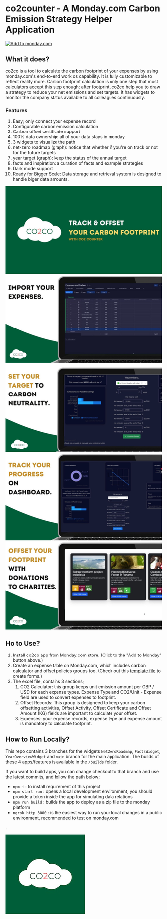# co2counter - A Monday.com Carbon Emission Strategy Helper Application


<a href="https://auth.monday.com/oauth2/authorize?client_id=122ebc2731e2012318cfb2825ef647ec&response_type=install">
                <img
                  alt="Add to monday.com"
                  height="42"
                  src="https://dapulse-res.cloudinary.com/image/upload/f_auto,q_auto/remote_mondaycom_static/uploads/Tal/4b5d9548-0598-436e-a5b6-9bc5f29ee1d9_Group12441.png"
                />
              </a>

## What it does?

co2co is a tool to calculate the carbon footprint of your expenses by using monday.com's end-to-end work os capability.
It is fully customizable to reflect reality more. Carbon footprint calculation is only one step that most calculators
accept this step enough; after footprint, co2co help you to draw a strategy to reduce your net emissions and set
targets. It has widgets to monitor the company status available to all colleagues continuously.


### Features
1. Easy; only connect your expense record
1. Configurable carbon emission calculation
1. Carbon offset certificate support
1. 100% data ownership: all of your data stays in monday
1. 3 widgets to visualize the path
1. net-zero roadmap (graph): notice that whether if you're on track or not for the future targets
1. year target (graph): keep the status of the annual target
1. facts and inspiration: a curation of facts and example strategies
1. Dark mode support
1. Ready for Bigger Scale: Data storage and retrieval system is designed to handle biger data amounts.

![](./assets/slide_1.jpeg)
![](./assets/slide_2.jpeg)
![](./assets/slide_3.jpeg)
![](./assets/slide_4.jpeg)
![](./assets/slide_5.jpeg)

## Ho to Use?

1. Install co2co app from Monday.com store. (Click to the "Add to Monday" button above.)
1. Create an expense table on Monday.com, which includes carbon calculator and offset policies groups too. (Check out this [template file](./assets/carbon_expenses_template.xlsx) to create forms.)
1. The excel file, contains 3 sections;
    1. CO2 Calculator: this group keeps unit emission amount per GBP / USD for each expense types. Expense Type and CO2/Unit - Expense field are used to convert expenses to footprint.
    1. Offset Records: This group is designeed to keep your carbon offsetting activities, Offset Activity, Offset Certificate and Offset Amount (KG) fields are important to calculate your offset.
    1. Expenses: your expense records, expense type and expense amount is mandatory to calculate footprint.



## How to Run Locally?

This repo contains 3 branches for the widgets `NetZeroRoadmap`, `FactsWidget`, `YearOverviewWidget` and `main` branch
for the main application. The builds of these 4 apps/features is available in the `/builds` folder.

If you want to build apps, you can change checkout to that branch and use the latest commits, and follow the path below;

- `npm i` : to install requirement of this project
- `npm start run` : opens a local development environment, you should provide a token inside the app for simulating data
relations
- `npm run build` : builds the app to deploy as a zip file to the monday platform
- `ngrok http 3000` : is the easiest way to run your local changes in a public environment, recommended to test on monday.com


.

![co2counter logo](./assets/co2coLogo.jpeg)
